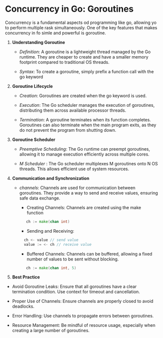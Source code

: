 # Concurrency in Go: Goroutines

Concurrency is a fundamental aspects od programming like go, allowing yo to perform multiple rask simultaneously. One of the key features that makes concurrency in fo simle and powerful is goroutine.

1. **Understanding Goroutine**

   - _Definition_: A goroutine is a lightweight thread managed by the Go runtime. They are cheaper to create and have a smaller memory footprint compared to traditional OS threads.

   - _Syntax_: To create a goroutine, simply prefix a function call with the go keyword

2. **Goroutine Lifecycle**

   - _Creation_: Goroutines are created when the go keyword is used.

   - _Execution_: The Go scheduler manages the execution of goroutines, distributing them across available processor threads.

   - _Termination_: A goroutine terminates when its function completes. Goroutines can also terminate when the main program exits, as they do not prevent the program from shutting down.

3. **Goroutine Scheduler**

   - _Preemptive Scheduling_: The Go runtime can preempt goroutines, allowing it to manage execution efficiently across multiple cores.

   - _M Scheduler_ : The Go scheduler multiplexes M goroutines onto N OS threads. This allows efficient use of system resources.

4. **Communication and Synchronization**

   - _channels_: Channels are used for communication between goroutines. They provide a way to send and receive values, ensuring safe data exchange.

     - Creating Channels: Channels are created using the make function

     ```go
        ch := make(chan int)
     ```

     - Sending and Receiving:

     ```go
       ch <- value // send value
       value := <- ch // receive value
     ```

     - Buffered Channels: Channels can be buffered, allowing a fixed number of values to be sent without blocking.

     ```go
        ch := make(chan int, 5)
     ```

5. **Best Practice**

- Avoid Goroutine Leaks: Ensure that all goroutines have a clear termination condition. Use context for timeout and cancellation.

- Proper Use of Channels: Ensure channels are properly closed to avoid deadlocks.

- Error Handling: Use channels to propagate errors between goroutines.

- Resource Management: Be mindful of resource usage, especially when creating a large number of goroutines.
